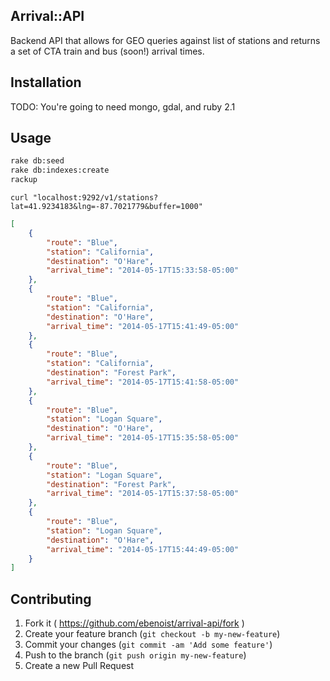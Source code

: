 Arrival::API
---
Backend API that allows for GEO queries against list of stations and returns a set of CTA train and bus (soon!) arrival times.

## Installation
TODO: You're going to need mongo, gdal, and ruby 2.1

## Usage

```BASH
rake db:seed
rake db:indexes:create
rackup
```

```curl "localhost:9292/v1/stations?lat=41.9234183&lng=-87.7021779&buffer=1000"```

```JSON
[
    {
        "route": "Blue",
        "station": "California",
        "destination": "O'Hare",
        "arrival_time": "2014-05-17T15:33:58-05:00"
    },
    {
        "route": "Blue",
        "station": "California",
        "destination": "O'Hare",
        "arrival_time": "2014-05-17T15:41:49-05:00"
    },
    {
        "route": "Blue",
        "station": "California",
        "destination": "Forest Park",
        "arrival_time": "2014-05-17T15:41:58-05:00"
    },
    {
        "route": "Blue",
        "station": "Logan Square",
        "destination": "O'Hare",
        "arrival_time": "2014-05-17T15:35:58-05:00"
    },
    {
        "route": "Blue",
        "station": "Logan Square",
        "destination": "Forest Park",
        "arrival_time": "2014-05-17T15:37:58-05:00"
    },
    {
        "route": "Blue",
        "station": "Logan Square",
        "destination": "O'Hare",
        "arrival_time": "2014-05-17T15:44:49-05:00"
    }
]
```

## Contributing

1. Fork it ( https://github.com/ebenoist/arrival-api/fork )
2. Create your feature branch (`git checkout -b my-new-feature`)
3. Commit your changes (`git commit -am 'Add some feature'`)
4. Push to the branch (`git push origin my-new-feature`)
5. Create a new Pull Request
